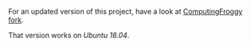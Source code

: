 For an updated version of this project, have a look at [ComputingFroggy fork](https://github.com/ComputingFroggy/pyobd).

That version works on *Ubuntu 18.04*.
